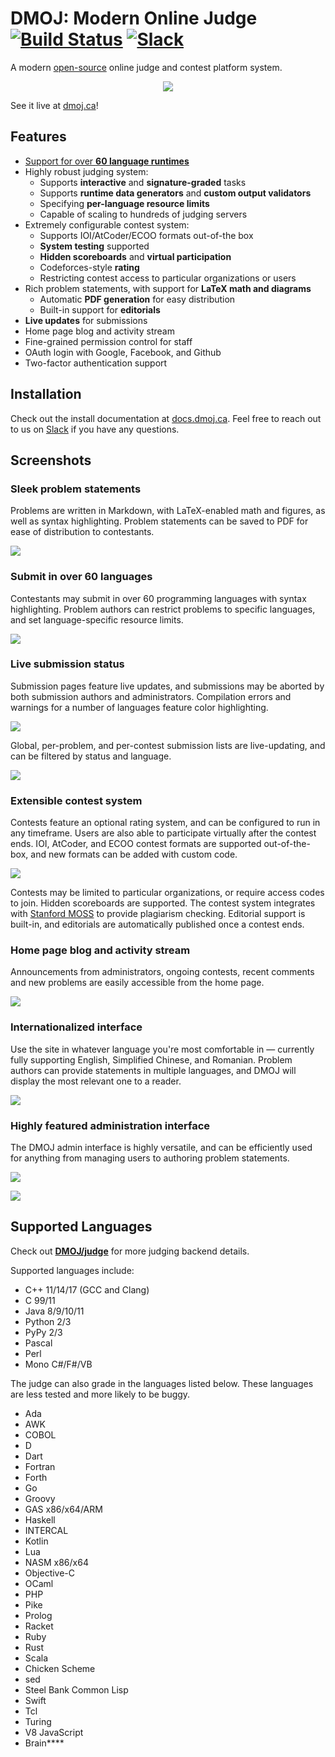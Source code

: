 DMOJ: Modern Online Judge [![Build Status](https://github.com/DMOJ/online-judge/workflows/build/badge.svg)](https://github.com/DMOJ/online-judge/actions/) [![Slack](https://slack.dmoj.ca/badge.svg)](https://slack.dmoj.ca)
=====

A modern [open-source](https://github.com/DMOJ/online-judge/blob/master/LICENSE) online judge and contest platform system.

<p align="center">
<a href="http://dmoj.ca">
<img src="https://dmoj.ca/logo.svg" align="center"></img> 
</a>
</p>

See it live at [dmoj.ca](https://dmoj.ca/)!

## Features

* [Support for over **60 language runtimes**](https://github.com/DMOJ/online-judge#supported-languages)
* Highly robust judging system:
   * Supports **interactive** and **signature-graded** tasks
   * Supports **runtime data generators** and **custom output validators** 
   * Specifying **per-language resource limits**
   * Capable of scaling to hundreds of judging servers
* Extremely configurable contest system:
   * Supports IOI/AtCoder/ECOO formats out-of-the box
   * **System testing** supported
   * **Hidden scoreboards** and **virtual participation**
   * Codeforces-style **rating**
   * Restricting contest access to particular organizations or users
* Rich problem statements, with support for **LaTeX math and diagrams**
   * Automatic **PDF generation** for easy distribution
   * Built-in support for **editorials**
* **Live updates** for submissions
* Home page blog and activity stream
* Fine-grained permission control for staff
* OAuth login with Google, Facebook, and Github
* Two-factor authentication support

## Installation

Check out the install documentation at [docs.dmoj.ca](https://docs.dmoj.ca/#/site/installation). Feel free to reach out to us on [Slack](https://slack.dmoj.ca) if you have any questions.

## Screenshots

### Sleek problem statements
Problems are written in Markdown, with LaTeX-enabled math and figures, as well as syntax highlighting. Problem statements can be saved to PDF for ease of distribution to contestants.


![](https://i.imgur.com/7KD7h5r.png)


### Submit in over 60 languages
Contestants may submit in over 60 programming languages with syntax highlighting. Problem authors can restrict problems to specific languages, and set language-specific resource limits. 


![](https://i.imgur.com/8CjfHQb.png)


### Live submission status
Submission pages feature live updates, and submissions may be aborted by both submission authors and administrators. Compilation errors and warnings for a number of languages feature color highlighting.


![](https://i.imgur.com/Hom0U3R.png)


Global, per-problem, and per-contest submission lists are live-updating, and can be filtered by status and language.


![](https://i.imgur.com/rc7orzj.png)


### Extensible contest system
Contests feature an optional rating system, and can be configured to run in any timeframe. Users are also able to participate virtually after the contest ends. IOI, AtCoder, and ECOO contest formats are supported out-of-the-box, and new formats can be added with custom code.


![](https://i.imgur.com/0V1fzZi.png)


Contests may be limited to particular organizations, or require access codes to join. Hidden scoreboards are supported. The contest system integrates with [Stanford MOSS](https://theory.stanford.edu/~aiken/moss/) to provide plagiarism checking. 
Editorial support is built-in, and editorials are automatically published once a contest ends.


### Home page blog and activity stream

Announcements from administrators, ongoing contests, recent comments and new problems are easily accessible from the home page.

![](https://i.imgur.com/zpQAoDB.png)


### Internationalized interface
Use the site in whatever language you're most comfortable in &mdash; currently fully supporting English, Simplified Chinese, and Romanian. Problem authors can provide statements in multiple languages, and DMOJ will display the most relevant one to a reader.


![](https://i.imgur.com/OeuI0o5.png)



### Highly featured administration interface
The DMOJ admin interface is highly versatile, and can be efficiently used for anything from managing users to authoring problem statements.


![](https://dmoj.ml/data/_other/readme/problem-admin.png)

![](https://dmoj.ml/data/_other/readme/admin-dashboard.png)

## Supported Languages

Check out [**DMOJ/judge**](https://github.com/DMOJ/judge) for more judging backend details.

Supported languages include:
* C++ 11/14/17 (GCC and Clang)
* C 99/11
* Java 8/9/10/11
* Python 2/3
* PyPy 2/3
* Pascal
* Perl
* Mono C#/F#/VB

The judge can also grade in the languages listed below. These languages are less tested and more likely to be buggy.
* Ada
* AWK
* COBOL
* D
* Dart
* Fortran
* Forth
* Go
* Groovy
* GAS x86/x64/ARM
* Haskell
* INTERCAL
* Kotlin
* Lua
* NASM x86/x64
* Objective-C
* OCaml
* PHP
* Pike
* Prolog
* Racket
* Ruby
* Rust
* Scala
* Chicken Scheme
* sed
* Steel Bank Common Lisp
* Swift
* Tcl
* Turing
* V8 JavaScript
* Brain\*\*\*\*
